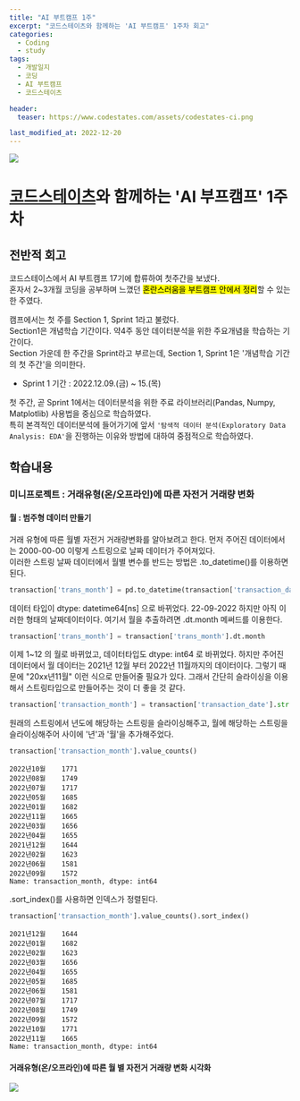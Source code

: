 ```yaml
---
title: "AI 부트캠프 1주"
excerpt: "코드스테이츠와 함께하는 'AI 부트캠프' 1주차 회고"
categories:
  - Coding
  - study
tags:
  - 개발일지
  - 코딩
  - AI 부트캠프
  - 코드스테이츠

header:
  teaser: https://www.codestates.com/assets/codestates-ci.png

last_modified_at: 2022-12-20
---
```


<div style="display:block; margin:auto; width:700px">
  <img src = "https://lh3.googleusercontent.com/fife/AAbDypB-pFaCV6nkaBh8fVCsvG33AqVNKKhk7dTvq7dbLEHMNjtmhzjxMA82cebJe9EKj0BdYj8K5v-HQHGjUj8biYfnJzd8SXViKp28tz42kAC6XU0Zrw0nW3L188W3-2ydqi1-E1U_2W2IQisNsvyWxhNr-gYHjl4BOdaT_0yisxN-lJXspaZ0wMngXKgLeqs_3rlGhcKf1WksQq7Yh67c3Y98rKKbpiiEQUAh4BpsWmhCDfO72ETDWru53OQKseMPKlVfNm0rsQSqg35iQv2iWQkdrKanjiGf68R0cV6ra2JjiHbmcD4doFd97zXtNU5quWHJ9h8R_sH9lXwRNTfg_tsTwNNufwqxqNsxRXvxcaLR2hWjpyls_qRWXQd-veajVT6bPS31iIboNVw82BKT4wFMKQ17yWTiqTmqbJiQe-8HH3Hpd2tZnDnNmov-iwmDbW8oo07TMbH65qRBz7FJy9LSMpEe0eR7ImXK6Ai4mE5Usg4rAIHAgQYFxxKjeD2AHpnR19_SzSxOxTYvOfCKntIWnJHw6WeO2X72A2XeM266e8PtDIH_CMIs-CGnIaCGqdLuvhVAdrnQQjrT2nMDByv9UxSHFoFX0Ze2_OCiax75a6QXbvD1Q-Uzvuj7NcUNe8F7LYIZNCnf5lu4Jo0eXvWCPxbjAMjHalTVAWKj5XxOj8L0tBPB-xwdfuUjHVbiSbtnL06QJ3rSl3klbcaUaP0sFmZcb6Ym7_d3dCaRhHB6UVKI5-OYvgO9X5_HZDRwDT3rqoPpPDPpE0dFqtnaDjpZtlOkXANG7BW7dHyD3GeFcdyH5WYq4LW1hKAPEWkAFXqvMFAv22ayVkYhx4CpAM1WEeflxzVEKfCH_46hPZxY6Vp53lOCGvnlYlIePxzAb25CrjuA85roR_oEAjgLZ8ofF3Tsl47WHwUAx1Qk53vphN00AU4MXUY9BLWdRP2snFH8No3qz3kQJJ4E6NY2jct2-75t8sWU5BLJuSbHlxDOBen5KE8GP_sg70nzI4QdSnpjqC5UgmEo2n_kMzlEpcIQLByQ6tSAljFV6TDYWolTmHSMM67ElMFCZ9n9_BvwjKiFI-VuFwjIEDdnV2xCARDaIS3kOCNndxEH2w3HrbaZwsSHeLJwFgrFheFHqfKQMAhP8fBfWguTZdwynH2ZK2jYvwu1ahY6jfnh2_iqHElrgocjNunLibraeG3_F8f0ltJCVQKiSXgGKVTizRRS7EO82KL8G013_vZIr7irmHGSZBPK3yz_3jp0ChQHr6siIzFJ8-HiSu5dWdi-LOgDrJNKETUCcuO5dR3pn8276LfyjSqgML2nkNznXp4rjlNkoTJvL1jnlbhYSCuwov-h6kA0WFDS-6TiqywY7wyca3UyAWhAjO0k-UMdxHrLCaE3OKxh17MXvrG3lHDfyBa8A6NIAwC7gAESpr9Tol8Vr9GdIhh5jsCjsS36Q3WUzAYGhlmijfZNlHlbEEG_2ytlw1ZI4cpNRxr9im3sC536Zh_ZCAAcWuU91I7Pc0XM=w1263-h780">  
</div>


# [코드스테이츠](https://www.codestates.com/)와 함께하는 'AI 부프캠프' 1주차

## 전반적 회고

코드스테이스에서 AI 부트캠프 17기에 합류하여 첫주간을 보냈다.  
혼자서 2~3개월 코딩을 공부하며 느꼈던 <mark>혼란스러움을 부트캠프 안에서 정리</mark>할 수 있는 한 주였다.  

캠프에서는 첫 주를 Section 1, Sprint 1라고 불렀다.  
Section1은 개념학습 기간이다. 약4주 동안 데이터분석을 위한 주요개념을 학습하는 기간이다.  
Section 가운데 한 주간을 Sprint라고 부르는데, Section 1, Sprint 1은 '개념학습 기간의 첫 주간'을 의미한다.  

- Sprint 1 기간 : 2022.12.09.(금) ~ 15.(목)

첫 주간, 곧 Sprint 1에서는 데이터분석을 위한 주료 라이브러리(Pandas, Numpy, Matplotlib) 사용법을 중심으로 학습하였다.  
특히 본격적인 데이터분석에 들어가기에 앞서 `'탐색적 데이터 분석(Exploratory Data Analysis: EDA'`을 진행하는 이유와 방법에 대하여 중점적으로 학습하였다.  

## 학습내용
### 미니프로젝트 : 거래유형(온/오프라인)에 따른 자전거 거래량 변화

#### 월 : 범주형 데이터 만들기
거래 유형에 따른 월별 자전거 거래량변화를 알아보려고 한다.
먼저 주어진 데이터에서는 2000-00-00 이렇게 스트링으로 날짜 데이터가 주어져있다.  
이러한 스트링 날짜 데이터에서 월별 변수를 반드는 방법은 .to_datetime()를 이용하면 된다.  
```python
transaction['trans_month'] = pd.to_datetime(transaction['transaction_date'])
```
데이터 타입이 dtype: datetime64[ns] 으로 바뀌었다. 22-09-2022 하지만 아직 이러한 형태의 날짜데이터이다. 여기서 월을 추출하려면 .dt.month 메써드를 이용한다.
```python
transaction['trans_month'] = transaction['trans_month'].dt.month
```
이제 1~12 의 월로 바뀌었고, 데이터타입도 dtype: int64 로 바뀌었다.
하지만 주어진 데이터에서 월 데이터는 2021년 12월 부터 2022년 11월까지의 데이터이다. 그렇기 때문에 "20xx년11월" 이런 식으로 만들어줄 필요가 있다. 그래서 간단히 슬라이싱을 이용해서 스트링타입으로 만들어주는 것이 더 좋을 것 같다.
```python
transaction['transaction_month'] = transaction['transaction_date'].str.slice(6,11) + '년' + transaction['transaction_date'].str.slice(3, 5) + '월'
```
원래의 스트링에서 년도에 해당하는 스트링을 슬라이싱해주고, 월에 해당하는 스트링을 슬라이싱해주어 사이에 '년'과 '월'을 추가해주었다.
```python
transaction['transaction_month'].value_counts()
```
```
2022년10월    1771
2022년08월    1749
2022년07월    1717
2022년05월    1685
2022년01월    1682
2022년11월    1665
2022년03월    1656
2022년04월    1655
2021년12월    1644
2022년02월    1623
2022년06월    1581
2022년09월    1572
Name: transaction_month, dtype: int64
```
.sort_index()를 사용하면 인덱스가 정렬된다.
```python
transaction['transaction_month'].value_counts().sort_index()
```
```
2021년12월    1644
2022년01월    1682
2022년02월    1623
2022년03월    1656
2022년04월    1655
2022년05월    1685
2022년06월    1581
2022년07월    1717
2022년08월    1749
2022년09월    1572
2022년10월    1771
2022년11월    1665
Name: transaction_month, dtype: int64
```

#### 거래유형(온/오프라인)에 따른 월 별 자전거 거래량 변화 시각화

<div style="display:block; margin:auto; width:800px">
  <img src = "https://lh3.googleusercontent.com/fife/AAbDypB0pB5GcoKyshW8kuzTdQhnO-RL0k21Uz7ATsFFSVBl4AYwgYpEKa9kBSU85zm__Su7tZMG_C5p8OnIlBXF2U91od1Ktzh9ufmB90ResFSemqVONp_fi_CqwkE2rUUzU3LDUiiH8sD_m14gg3XSkBf8Mf6N8xw0YqOYKIgUehK-wb5ZQ4e8AbIWAC7cgIJdIWxq_KGZhER0FmyirqavJW-YxkCyW6hyIiQRLtg9LPzq_i8Fau2TUzZrqmgVmp9Ste12VUSbLo6v37YMYOkCY1f9ZDcd9ltf7B_jQx0ioZJNtfwrLGwBtwvDE128DbUJBci2nNGrtHQXpfAO6KM2e49aODptp0dIGXHbQ7DO5A0Zo_6RxHko9jPuRAZsh909gYC2N8RG0jfrN01j2U4ft41rQDnftl5E--D6W-ajLRDCGLbrVoa16Og-S6A_19SUjYbMsZx9uXIrCSy6aBtnA5aNOWtTfaxjnfaTT3gO69hOH3O5aYkiVivtksboAS1DMPPZ2a4yEIP82L6DtkqRshyzgYoe0MrGN7a_D6t2AR5GCmCV-FR5kGKHBorGJAv5Nlbf62qDxTVxIoarjsXdC8h2-n2IO64y222qY-hiCqrEDxd42Pf6QCHxV3DPIl3qwDvOlXql5VUermHsv6hJk78QFNKy6z4hxCBDrrpVGrAqmAGVDFKIXE_9U47gvzQdxY3iEYzoyTjoHK4pl81OMxlqH2dwzgfvNEoXzvD4ERPYYDAfmsu-NCvzCdx32osj9NY1wEpsJpXWQJsxuLWe1G0R0xh5Yl3tuLHzqDTqsHvmR9hfm1LpnKaluekxLiGYvE2lrSISlUe94LKNJHL069_Bt7QYUTMnk9uNrOuXtln-WxdHw_zfcRbstK-k1G-2OTtORVV5-OdFt2z8KtohKjWNcNsXiX-fasdWGY12Snm7zUQUeTT2lLrWdSPRt2HTja7c0ehcjvZKy1CnxRCp9npWHGV2Lrew-SqURo_xp6zt1T9RP1ITkqDQuJ6e3ao3lt-SNGFVYUKZv5MDq6DghMAAzrrTl3JCjPHE-Q4XEz0yZkYPON3440UeElcwGtZxWuvwB8PCqJcZaDWQy1n8pO0uhw1lHiApo-AXPz6GtP4n58xiEdjsFqKdmV8B4VOcDk5vXwtpt7weUJ53a0bNSzb25BxbwLWY8_rUiawSWD02d3gu-dys2r1-jvn9Dt5IqUQYcZ4_n-gi6c8CfI9XtSnt1_mIPyrtKOji9wQwZDlz_JJsHKUS108WX7n37hLPCAwqaPKAQYS6tMOALiXHVsbanw19LWq8ZkVhO3BY1M64exH4ocXbD6W-qSYCMUuHqiXjhDWl3ddf126vqKmcJ79dFqGXoW0LSj8go1zeg-HfBBIT-eOkES0PDTGZweyiKdKHamIu4dmPllhOZ-MeABv0nTNmWedZyAfsqej_wIbmemqg7pSw21JVpX8aPj0cu8y9DI9oo0gF7ZKDY1P5Ptt2WQwjLfKB3IqyWkvtyksZG5E8z7Y4wWusxGAB=w1920-h780">  
</div>




